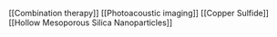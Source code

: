 [[Combination therapy]]
[[Photoacoustic imaging]]
[[Copper Sulfide]]
[[Hollow Mesoporous Silica Nanoparticles]]
